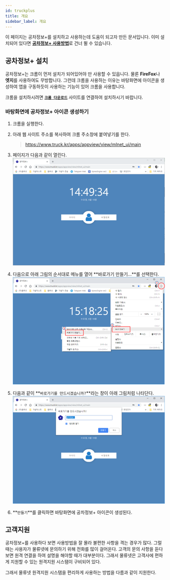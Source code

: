 ```yaml
---
id: truckplus
title: 개요
sidebar_label: 개요
---
```


이 페이지는 공차정보+를 설치하고 사용하는데 도움이 되고자 만든 문서입니다. 이미 설치되어 있다면 [**공차정보+ 사용방법**](truckplus.md)로 건너 뛸 수 있습니다.

## 공차정보+ 설치

공차정보+는 크롬이 먼저 설치가 되어있어야 만 사용할 수 있읍니다. 물론 **FireFox**나 **엣지**를 사용하여도 무방합니다. 그런데 크롬을 사용하는 이유는 바탕화면에 아이콘을 생성하여 앱을 구동하듯이 사용하는 기능이 있어 크롬을 사용합니다.

크롬을 설치하시려면 [**`크롬 다운로드`**](https://www.google.com/chrome/) 사이트를 연결하여 설치하시기 바랍니다. 

### 바탕화면에 공차정보+ 아이콘 생성하기

1. 크롬을 실행한다.
2. 아래 웹 사이트 주소를 복사하여 크롬 주소창에 붙여넣기를 한다.
    > https://www.truck.kr/apps/appview/view/mlnet_ui/main

3. 페이지가 다음과 같이 열린다.
![truck-login](assets/truck-login.png)

4. 다음으로 아래 그림의 순서대로 메뉴를 열어 **바로가기 만들기...**를 선택한다. 
![아이콘 생성메뉴 선택](assets/add-icon.png)

5. 다음과 같이 **`바로가기를 만드시겠습니까?`**라는 창이 아래 그림처럼 나타단다.
![바로가기 만들기](assets/add-icon1.png)
6. **`만들기`**를 클릭하면 바탕화면에 공차정보+ 아이콘이 생성된다.

## 고객지원

공차정보+를 사용하다 보면 사용방법을 잘 몰라 불편한 사항을 격는 경우가 많다. 그럴때는 사용자가 물류넷에 문의하기 위해 전화를 많이 걸어온다. 고객의 문의 사항을 듣다보면 원격 연결을 하여 설명을 해야할 때가 대부분이다. 그래서 물류넷은 고객사에 편하게 지원할 수 있는 원격지원 시스탬이 구비되어 있다.

그래서 물류넷 원격지원 시스탬을 편리하게 사용하는 방법을 다름과 같이 지원한다.